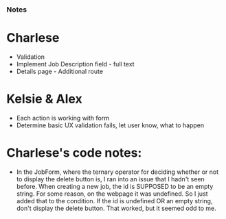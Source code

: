 ### Notes

# Charlese
* Validation
* Implement Job Description field - full text
* Details page - Additional route

# Kelsie & Alex
* Each action is working with form
* Determine basic UX validation fails, let user know, what to happen



# Charlese's code notes:
* In the JobForm, where the ternary operator for deciding whether or not to display the delete button is, I ran into an issue that I hadn't seen before. When creating a new job, the id is SUPPOSED to be an empty string. For some reason, on the webpage it was undefined. So I just added that to the condition. If the id is undefined OR an empty string, don't display the delete button. That worked, but it seemed odd to me.